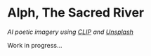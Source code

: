 # Alph, The Sacred River
_AI poetic imagery using [CLIP](https://github.com/openai/CLIP) and [Unsplash](https://unsplash.com/)_

Work in progress...

